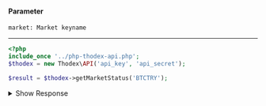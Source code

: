 #### Parameter
    market: Market keyname            
---
```php
<?php
include_once '../php-thodex-api.php';
$thodex = new Thodex\API('api_key', 'api_secret');
```

```php
$result = $thodex->getMarketStatus('BTCTRY');
```

<details>
 <summary>Show Response</summary>

    stdClass Object
    (
        [error] => 
        [result] => stdClass Object
            (
                [period] => 86400
                [last] => 145328.93
                [deal] => 51771759.56219956
                [open] => 141816
                [low] => 138200
                [close] => 145328.93
                [high] => 145998
                [volume] => 361.896084
            )
    
    )
</details>